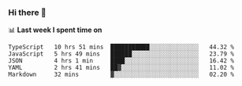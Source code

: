 ### Hi there 👋

<!--
**DBvc/DBvc** is a ✨ _special_ ✨ repository because its `README.md` (this file) appears on your GitHub profile.

Here are some ideas to get you started:

- 🔭 I’m currently working on ...
- 🌱 I’m currently learning ...
- 👯 I’m looking to collaborate on ...
- 🤔 I’m looking for help with ...
- 💬 Ask me about ...
- 📫 How to reach me: ...
- 😄 Pronouns: ...
- ⚡ Fun fact: ...
-->

📊 **Last week I spent time on**
<!--START_SECTION:waka-->
```text
TypeScript   10 hrs 51 mins  ███████████░░░░░░░░░░░░░░   44.32 % 
JavaScript   5 hrs 49 mins   ██████░░░░░░░░░░░░░░░░░░░   23.79 % 
JSON         4 hrs 1 min     ████░░░░░░░░░░░░░░░░░░░░░   16.42 % 
YAML         2 hrs 41 mins   ██▓░░░░░░░░░░░░░░░░░░░░░░   11.02 % 
Markdown     32 mins         ▓░░░░░░░░░░░░░░░░░░░░░░░░   02.20 % 
```
<!--END_SECTION:waka-->
